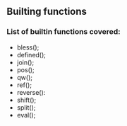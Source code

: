 ## Builting functions

### List of builtin functions covered:
* bless();
* defined();
* join();
* pos();
* qw();
* ref();
* reverse():
* shift();
* split();
* eval();

